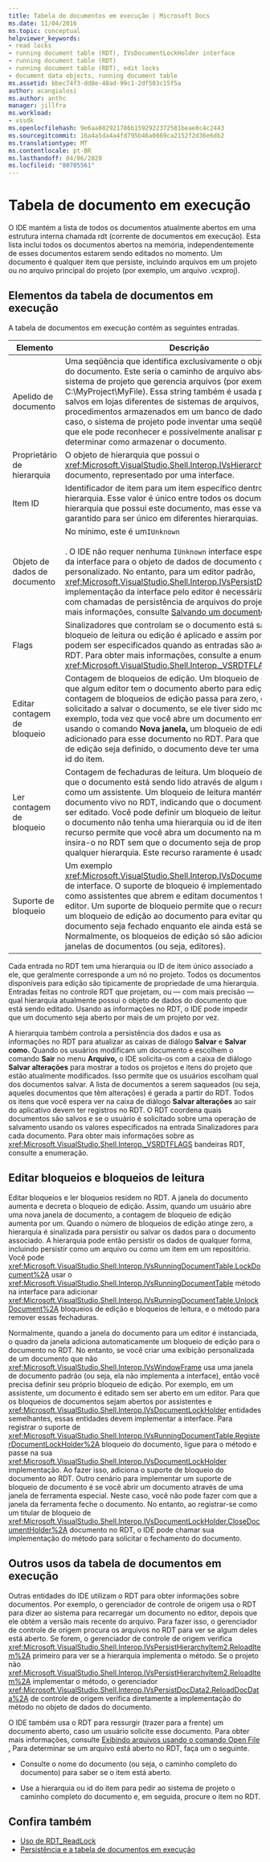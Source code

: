 ```yaml
---
title: Tabela de documentos em execução | Microsoft Docs
ms.date: 11/04/2016
ms.topic: conceptual
helpviewer_keywords:
- read locks
- running document table (RDT), IVsDocumentLockHolder interface
- running document table (RDT)
- running document table (RDT), edit locks
- document data objects, running document table
ms.assetid: bbec74f3-dd8e-48ad-99c1-2df503c15f5a
author: acangialosi
ms.author: anthc
manager: jillfra
ms.workload:
- vssdk
ms.openlocfilehash: 9e6aa882921786b1592922372581beae8c4c2443
ms.sourcegitcommit: 16a4a5da4a4fd795b46a0869ca2152f2d36e6db2
ms.translationtype: MT
ms.contentlocale: pt-BR
ms.lasthandoff: 04/06/2020
ms.locfileid: "80705561"
---
```

# <a name="running-document-table"></a>Tabela de documento em execução
O IDE mantém a lista de todos os documentos atualmente abertos em uma estrutura interna chamada rdt (corrente de documentos em execução). Esta lista inclui todos os documentos abertos na memória, independentemente de esses documentos estarem sendo editados no momento. Um documento é qualquer item que persiste, incluindo arquivos em um projeto ou no arquivo principal do projeto (por exemplo, um arquivo .vcxproj).

## <a name="elements-of-the-running-document-table"></a>Elementos da tabela de documentos em execução
 A tabela de documentos em execução contém as seguintes entradas.

|Elemento|Descrição|
|-------------|-----------------|
|Apelido de documento|Uma seqüência que identifica exclusivamente o objeto de dados do documento. Este seria o caminho de arquivo absoluto para um sistema de projeto que gerencia arquivos (por exemplo, C:\MyProject\MyFile). Essa string também é usada para projetos salvos em lojas diferentes de sistemas de arquivos, como procedimentos armazenados em um banco de dados. Neste caso, o sistema de projeto pode inventar uma seqüência única que ele pode reconhecer e possivelmente analisar para determinar como armazenar o documento.|
|Proprietário de hierarquia|O objeto de hierarquia que possui o <xref:Microsoft.VisualStudio.Shell.Interop.IVsHierarchy> documento, representado por uma interface.|
|Item ID|Identificador de item para um item específico dentro da hierarquia. Esse valor é único entre todos os documentos da hierarquia que possui este documento, mas esse valor não é garantido para ser único em diferentes hierarquias.|
|Objeto de dados de documento|No mínimo, este é um`IUnknown`<br /><br /> . O IDE não requer nenhuma `IUnknown` interface específica além da interface para o objeto de dados de documento de um editor personalizado. No entanto, para um editor padrão, <xref:Microsoft.VisualStudio.Shell.Interop.IVsPersistDocData2> a implementação da interface pelo editor é necessária para lidar com chamadas de persistência de arquivos do projeto. Para obter mais informações, consulte [Salvando um documento padrão](../../extensibility/internals/saving-a-standard-document.md).|
|Flags|Sinalizadores que controlam se o documento está salvo, se um bloqueio de leitura ou edição é aplicado e assim por diante, podem ser especificados quando as entradas são adicionadas ao RDT. Para obter mais informações, consulte a enumeração <xref:Microsoft.VisualStudio.Shell.Interop._VSRDTFLAGS>.|
|Editar contagem de bloqueio|Contagem de bloqueios de edição. Um bloqueio de edição indica que algum editor tem o documento aberto para edição. Quando a contagem de bloqueios de edição passa para zero, o usuário é solicitado a salvar o documento, se ele tiver sido modificado. Por exemplo, toda vez que você abre um documento em um editor usando o comando **Nova janela,** um bloqueio de edição é adicionado para esse documento no RDT. Para que um bloqueio de edição seja definido, o documento deve ter uma hierarquia ou id do item.|
|Ler contagem de bloqueio|Contagem de fechaduras de leitura. Um bloqueio de leitura indica que o documento está sendo lido através de algum mecanismo, como um assistente. Um bloqueio de leitura mantém um documento vivo no RDT, indicando que o documento não pode ser editado. Você pode definir um bloqueio de leitura mesmo que o documento não tenha uma hierarquia ou id de item. Esse recurso permite que você abra um documento na memória e insira-o no RDT sem que o documento seja de propriedade de qualquer hierarquia. Este recurso raramente é usado.|
|Suporte de bloqueio|Um exemplo <xref:Microsoft.VisualStudio.Shell.Interop.IVsDocumentLockHolder> de interface. O suporte de bloqueio é implementado por recursos como assistentes que abrem e editam documentos fora de um editor. Um suporte de bloqueio permite que o recurso adicione um bloqueio de edição ao documento para evitar que o documento seja fechado enquanto ele ainda está sendo editado. Normalmente, os bloqueios de edição só são adicionados por janelas de documentos (ou seja, editores).|

 Cada entrada no RDT tem uma hierarquia ou ID de item único associado a ele, que geralmente corresponde a um nó no projeto. Todos os documentos disponíveis para edição são tipicamente de propriedade de uma hierarquia. Entradas feitas no controle RDT que projetam, ou — com mais precisão — qual hierarquia atualmente possui o objeto de dados do documento que está sendo editado. Usando as informações no RDT, o IDE pode impedir que um documento seja aberto por mais de um projeto por vez.

 A hierarquia também controla a persistência dos dados e usa as informações no RDT para atualizar as caixas de diálogo **Salvar** e **Salvar como.** Quando os usuários modificam um documento e escolhem o comando **Sair** no menu **Arquivo,** o IDE solicita-os com a caixa de diálogo **Salvar alterações** para mostrar a todos os projetos e itens do projeto que estão atualmente modificados. Isso permite que os usuários escolham qual dos documentos salvar. A lista de documentos a serem saqueados (ou seja, aqueles documentos que têm alterações) é gerada a partir do RDT. Todos os itens que você espera ver na caixa de diálogo **Salvar alterações** ao sair do aplicativo devem ter registros no RDT. O RDT coordena quais documentos são salvos e se o usuário é solicitado sobre uma operação de salvamento usando os valores especificados na entrada Sinalizadores para cada documento. Para obter mais informações sobre as <xref:Microsoft.VisualStudio.Shell.Interop._VSRDTFLAGS> bandeiras RDT, consulte a enumeração.

## <a name="edit-locks-and-read-locks"></a>Editar bloqueios e bloqueios de leitura
 Editar bloqueios e ler bloqueios residem no RDT. A janela do documento aumenta e decreta o bloqueio de edição. Assim, quando um usuário abre uma nova janela de documento, a contagem de bloqueio de edição aumenta por um. Quando o número de bloqueios de edição atinge zero, a hierarquia é sinalizada para persistir ou salvar os dados para o documento associado. A hierarquia pode então persistir os dados de qualquer forma, incluindo persistir como um arquivo ou como um item em um repositório. Você pode <xref:Microsoft.VisualStudio.Shell.Interop.IVsRunningDocumentTable.LockDocument%2A> usar o <xref:Microsoft.VisualStudio.Shell.Interop.IVsRunningDocumentTable> método na interface para adicionar <xref:Microsoft.VisualStudio.Shell.Interop.IVsRunningDocumentTable.UnlockDocument%2A> bloqueios de edição e bloqueios de leitura, e o método para remover essas fechaduras.

 Normalmente, quando a janela do documento para um editor é instanciada, o quadro da janela adiciona automaticamente um bloqueio de edição para o documento no RDT. No entanto, se você criar uma exibição personalizada de um documento que não <xref:Microsoft.VisualStudio.Shell.Interop.IVsWindowFrame> usa uma janela de documento padrão (ou seja, ela não implementa a interface), então você precisa definir seu próprio bloqueio de edição. Por exemplo, em um assistente, um documento é editado sem ser aberto em um editor. Para que os bloqueios de documentos sejam abertos por assistentes e <xref:Microsoft.VisualStudio.Shell.Interop.IVsDocumentLockHolder> entidades semelhantes, essas entidades devem implementar a interface. Para registrar o suporte de <xref:Microsoft.VisualStudio.Shell.Interop.IVsRunningDocumentTable.RegisterDocumentLockHolder%2A> bloqueio do documento, ligue para o método e passe na sua <xref:Microsoft.VisualStudio.Shell.Interop.IVsDocumentLockHolder> implementação. Ao fazer isso, adiciona o suporte de bloqueio do documento ao RDT. Outro cenário para implementar um suporte de bloqueio de documento é se você abrir um documento através de uma janela de ferramenta especial. Neste caso, você não pode fazer com que a janela da ferramenta feche o documento. No entanto, ao registrar-se como um titular de bloqueio de <xref:Microsoft.VisualStudio.Shell.Interop.IVsDocumentLockHolder.CloseDocumentHolder%2A> documento no RDT, o IDE pode chamar sua implementação do método para solicitar o fechamento do documento.

## <a name="other-uses-of-the-running-document-table"></a>Outros usos da tabela de documentos em execução
 Outras entidades do IDE utilizam o RDT para obter informações sobre documentos. Por exemplo, o gerenciador de controle de origem usa o RDT para dizer ao sistema para recarregar um documento no editor, depois que ele obtém a versão mais recente do arquivo. Para fazer isso, o gerenciador de controle de origem procura os arquivos no RDT para ver se algum deles está aberto. Se forem, o gerenciador de controle de origem verifica <xref:Microsoft.VisualStudio.Shell.Interop.IVsPersistHierarchyItem2.ReloadItem%2A> primeiro para ver se a hierarquia implementa o método. Se o projeto não <xref:Microsoft.VisualStudio.Shell.Interop.IVsPersistHierarchyItem2.ReloadItem%2A> implementar o método, o gerenciador <xref:Microsoft.VisualStudio.Shell.Interop.IVsPersistDocData2.ReloadDocData%2A> de controle de origem verifica diretamente a implementação do método no objeto de dados do documento.

 O IDE também usa o RDT para ressurgir (trazer para a frente) um documento aberto, caso um usuário solicite esse documento. Para obter mais informações, consulte [Exibindo arquivos usando o comando Open File .](../../extensibility/internals/displaying-files-by-using-the-open-file-command.md) Para determinar se um arquivo está aberto no RDT, faça um o seguinte.

- Consulte o nome do documento (ou seja, o caminho completo do documento) para saber se o item está aberto.

- Use a hierarquia ou id do item para pedir ao sistema de projeto o caminho completo do documento e, em seguida, procure o item no RDT.

## <a name="see-also"></a>Confira também
- [Uso de RDT_ReadLock](../../extensibility/internals/rdt-readlock-usage.md)
- [Persistência e a tabela de documentos em execução](../../extensibility/internals/persistence-and-the-running-document-table.md)
